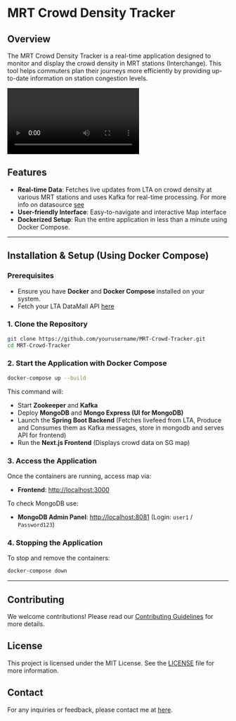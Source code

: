 # MRT Crowd Density Tracker

## Overview
The MRT Crowd Density Tracker is a real-time application designed to monitor and display the crowd density in MRT stations (Interchange). This tool helps commuters plan their journeys more efficiently by providing up-to-date information on station congestion levels.

![Crowd Density Tracker in Action](gif.mov)

## Features
- **Real-time Data**: Fetches live updates from LTA on crowd density at various MRT stations and uses Kafka for real-time processing. For more info on datasource [see](https://datamall.lta.gov.sg/content/datamall/en.html)
- **User-friendly Interface**: Easy-to-navigate and interactive Map interface
- **Dockerized Setup**: Run the entire application in less than a minute using Docker Compose.


---

## Installation & Setup (Using Docker Compose)

### **Prerequisites**
- Ensure you have **Docker** and **Docker Compose** installed on your system.
- Fetch your LTA DataMall API [here](https://datamall.lta.gov.sg/content/datamall/en/request-for-api.html)

### **1. Clone the Repository**
```bash
git clone https://github.com/yourusername/MRT-Crowd-Tracker.git
cd MRT-Crowd-Tracker
```

### **2. Start the Application with Docker Compose**
```bash
docker-compose up --build
```
This command will:
- Start **Zookeeper** and **Kafka**
- Deploy **MongoDB** and **Mongo Express (UI for MongoDB)**
- Launch the **Spring Boot Backend** (Fetches livefeed from LTA, Produce and Consumes them as Kafka messages, store in mongodb and serves API for frontend)
- Run the **Next.js Frontend** (Displays crowd data on SG map)

### **3. Access the Application**
Once the containers are running, access map via:
- **Frontend**: [http://localhost:3000](http://localhost:3000)

To check MongoDB use:
- **MongoDB Admin Panel**: [http://localhost:8081](http://localhost:8081) (Login: `user1` / `Password123`) 

### **4. Stopping the Application**
To stop and remove the containers:
```bash
docker-compose down
```

---

## Contributing
We welcome contributions! Please read our [Contributing Guidelines](CONTRIBUTING.md) for more details.

## License
This project is licensed under the MIT License. See the [LICENSE](LICENSE) file for more information.

## Contact
For any inquiries or feedback, please contact me at [here](mailto:raphaelliew1@gmail.com).


